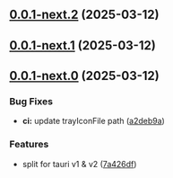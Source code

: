 ## [0.0.1-next.2](https://github.com/goosewobbler/zubridge/compare/v0.0.1-next.1...v0.0.1-next.2) (2025-03-12)

## [0.0.1-next.1](https://github.com/goosewobbler/zubridge/compare/v0.0.1-next.0...v0.0.1-next.1) (2025-03-12)

## [0.0.1-next.0](https://github.com/goosewobbler/zubridge/compare/7a426df783edd6abf0dadf99750f8ed65c60416f...v0.0.1-next.0) (2025-03-12)

### Bug Fixes

- **ci:** update trayIconFile path ([a2deb9a](https://github.com/goosewobbler/zubridge/commit/a2deb9a23eb4f205481bc2333a95e7872cde89b0))

### Features

- split for tauri v1 & v2 ([7a426df](https://github.com/goosewobbler/zubridge/commit/7a426df783edd6abf0dadf99750f8ed65c60416f))
